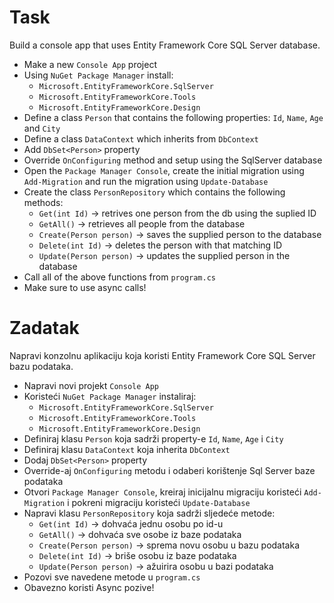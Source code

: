 ﻿# Task

Build a console app that uses Entity Framework Core SQL Server database.

- Make a new `Console App` project
- Using `NuGet Package Manager` install:
	- `Microsoft.EntityFrameworkCore.SqlServer` 
	- `Microsoft.EntityFrameworkCore.Tools`
	- `Microsoft.EntityFrameworkCore.Design`
- Define a class `Person` that contains the following properties: `Id`, `Name`, `Age` and `City`
- Define a class `DataContext` which inherits from `DbContext`
- Add `DbSet<Person>` property
- Override `OnConfiguring` method and setup using the SqlServer database
- Open the `Package Manager Console`, create the initial migration using `Add-Migration` and run the migration using `Update-Database`
- Create the class `PersonRepository` which contains the following methods:
	- `Get(int Id)` -> retrives one person from the db using the suplied ID
	- `GetAll()` -> retrieves all people from the database
	- `Create(Person person)` -> saves the supplied person to the database
	- `Delete(int Id)` -> deletes the person with that matching ID
	- `Update(Person person)` -> updates the supplied person in the database
- Call all of the above functions from `program.cs`
- Make sure to use async calls!

# Zadatak

Napravi konzolnu aplikaciju koja koristi Entity Framework Core SQL Server bazu podataka.
- Napravi novi projekt `Console App`
- Koristeći `NuGet Package Manager` instaliraj:
	- `Microsoft.EntityFrameworkCore.SqlServer` 
	- `Microsoft.EntityFrameworkCore.Tools`
	- `Microsoft.EntityFrameworkCore.Design`
- Definiraj klasu `Person` koja sadrži property-e `Id`, `Name`, `Age` i `City`
- Definiraj klasu `DataContext` koja inherita `DbContext`
- Dodaj `DbSet<Person>` property
- Override-aj `OnConfiguring` metodu i odaberi korištenje Sql Server baze podataka
- Otvori `Package Manager Console`, kreiraj inicijalnu migraciju koristeći `Add-Migration` i pokreni migraciju koristeći `Update-Database` 
- Napravi klasu `PersonRepository` koja sadrži sljedeće metode:
	- `Get(int Id)` -> dohvaća jednu osobu po id-u
	- `GetAll()` -> dohvaća sve osobe iz baze podataka
	- `Create(Person person)` -> sprema novu osobu u bazu podataka
	- `Delete(int Id)` -> briše osobu iz baze podataka
	- `Update(Person person)` -> ažuirira osobu u bazi podataka
- Pozovi sve navedene metode u `program.cs`
- Obavezno koristi Async pozive!

